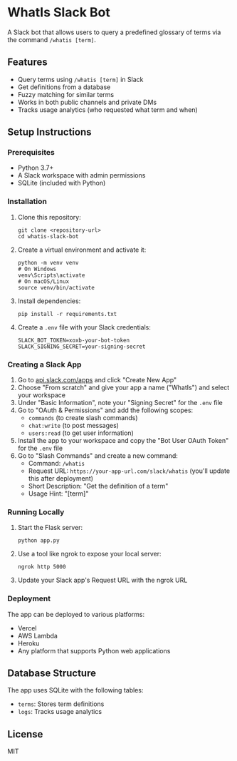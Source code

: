 # WhatIs Slack Bot

A Slack bot that allows users to query a predefined glossary of terms via the command `/whatis [term]`.

## Features

- Query terms using `/whatis [term]` in Slack
- Get definitions from a database
- Fuzzy matching for similar terms
- Works in both public channels and private DMs
- Tracks usage analytics (who requested what term and when)

## Setup Instructions

### Prerequisites

- Python 3.7+
- A Slack workspace with admin permissions
- SQLite (included with Python)

### Installation

1. Clone this repository:
   ```
   git clone <repository-url>
   cd whatis-slack-bot
   ```

2. Create a virtual environment and activate it:
   ```
   python -m venv venv
   # On Windows
   venv\Scripts\activate
   # On macOS/Linux
   source venv/bin/activate
   ```

3. Install dependencies:
   ```
   pip install -r requirements.txt
   ```

4. Create a `.env` file with your Slack credentials:
   ```
   SLACK_BOT_TOKEN=xoxb-your-bot-token
   SLACK_SIGNING_SECRET=your-signing-secret
   ```

### Creating a Slack App

1. Go to [api.slack.com/apps](https://api.slack.com/apps) and click "Create New App"
2. Choose "From scratch" and give your app a name ("WhatIs") and select your workspace
3. Under "Basic Information", note your "Signing Secret" for the `.env` file
4. Go to "OAuth & Permissions" and add the following scopes:
   - `commands` (to create slash commands)
   - `chat:write` (to post messages)
   - `users:read` (to get user information)
5. Install the app to your workspace and copy the "Bot User OAuth Token" for the `.env` file
6. Go to "Slash Commands" and create a new command:
   - Command: `/whatis`
   - Request URL: `https://your-app-url.com/slack/whatis` (you'll update this after deployment)
   - Short Description: "Get the definition of a term"
   - Usage Hint: "[term]"

### Running Locally

1. Start the Flask server:
   ```
   python app.py
   ```

2. Use a tool like ngrok to expose your local server:
   ```
   ngrok http 5000
   ```

3. Update your Slack app's Request URL with the ngrok URL

### Deployment

The app can be deployed to various platforms:
- Vercel
- AWS Lambda
- Heroku
- Any platform that supports Python web applications

## Database Structure

The app uses SQLite with the following tables:
- `terms`: Stores term definitions
- `logs`: Tracks usage analytics

## License

MIT 